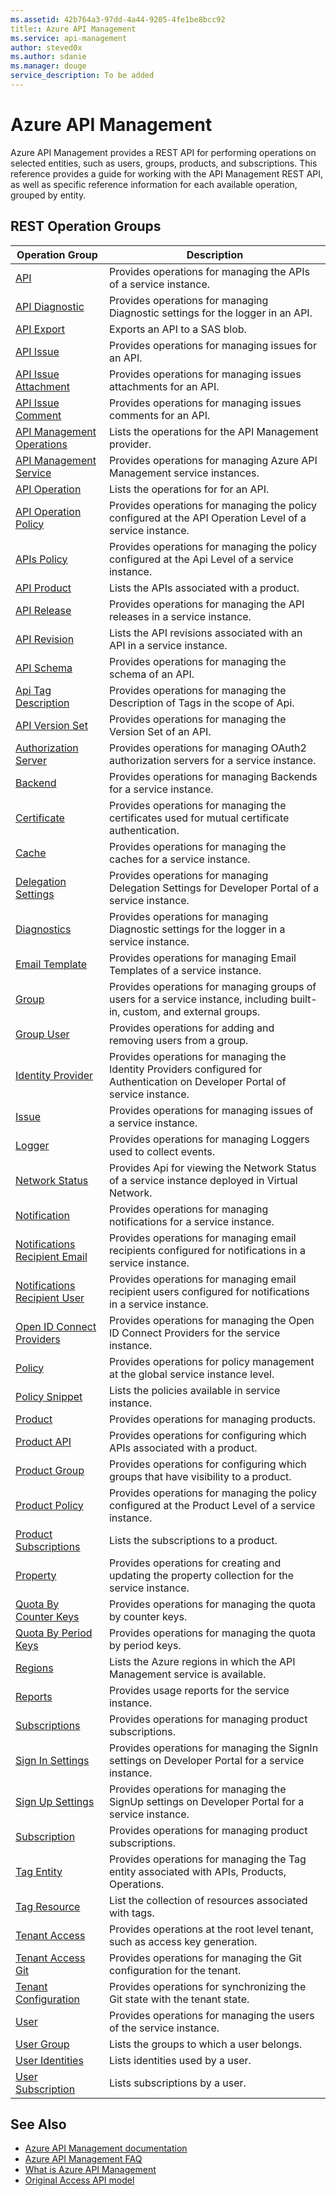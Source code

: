 ```yaml
---
ms.assetid: 42b764a3-97dd-4a44-9205-4fe1be8bcc92
title:: Azure API Management
ms.service: api-management
author: steved0x
ms.author: sdanie
ms.manager: douge
service_description: To be added
---
```



# Azure API Management

Azure API Management provides a REST API for performing operations on selected entities, such as users, groups, products, and subscriptions. This reference provides a guide for working with the API Management REST API, as well as specific reference information for each available operation, grouped by entity.

## REST Operation Groups

| Operation Group                                                                                     | Description                                                                                                                    |
|-----------------------------------------------------------------------------------------------------|--------------------------------------------------------------------------------------------------------------------------------|
| [API](xref:management.azure.com.apimanagement.apis)                                                  | Provides operations for managing the APIs of a service instance.                                                               |
| [API Diagnostic](xref:management.azure.com.apimanagement.apidiagnostic)                             | Provides operations for managing Diagnostic settings for the logger in an API.                                                 |
| [API Export](xref:management.azure.com.apimanagement.apiexport)                                     | Exports an API to a SAS blob.                                                                                                  |
| [API Issue](xref:management.azure.com.apimanagement.apiissue)                                       | Provides operations for managing issues for an API.                                                                            |
| [API Issue Attachment](xref:management.azure.com.apimanagement.apiissueattachment)                  | Provides operations for managing issues attachments for an API.                                                                |
| [API Issue Comment](xref:management.azure.com.apimanagement.apiissuecomment)                        | Provides operations for managing issues comments for an API.                                                                   |
| [API Management Operations](xref:management.azure.com.apimanagement.apimanagementoperations)        | Lists the operations for the API Management provider.                                                                          |
| [API Management Service](xref:management.azure.com.apimanagement.apimanagementservice)              | Provides operations for managing Azure API Management service instances.                                                       |
| [API Operation](xref:management.azure.com.apimanagement.apioperation)                               | Lists the operations for for an API.                                                                                           |
| [API Operation Policy](xref:management.azure.com.apimanagement.apioperationpolicy)                  | Provides operations for managing the policy configured at the API Operation Level of a service instance.                       |
| [APIs Policy](xref:management.azure.com.apimanagement.apipolicy)                                    | Provides operations for managing the policy configured at the Api Level of a service instance.                                 |
| [API Product](xref:management.azure.com.apimanagement.apiproduct)                                   | Lists the APIs associated with a product.                                                                                      |
| [API Release](xref:management.azure.com.apimanagement.apirelease)                                   | Provides operations for managing the API releases in a service instance.                                                       |
| [API Revision](xref:management.azure.com.apimanagement.apirevision)                               | Lists the API revisions associated with an API in a service instance.                                                          |
| [API Schema](xref:management.azure.com.apimanagement.apischema)                                     | Provides operations for managing the schema of an API.                                                                         |
| [Api Tag Description](xref:management.azure.com.apimanagement.apitagdescription)                    | Provides operations for managing the Description of Tags in the scope of Api.                                                  |
| [API Version Set](xref:management.azure.com.apimanagement.apiversionset)                            | Provides operations for managing the Version Set of an API.                                                                    |
| [Authorization Server](xref:management.azure.com.apimanagement.authorizationserver)                 | Provides operations for managing OAuth2 authorization servers for a service instance.                                          |
| [Backend](xref:management.azure.com.apimanagement.backend)                                          | Provides operations for managing Backends for a service instance.                                                              |
| [Certificate](xref:management.azure.com.apimanagement.certificate)                                  | Provides operations for managing the certificates used for mutual certificate authentication.                                  |
| [Cache](xref:management.azure.com.apimanagement.cache)                                              | Provides operations for managing the caches for a service instance.                                                           |
| [Delegation Settings](xref:management.azure.com.apimanagement.delegationsettings)                   | Provides operations for managing Delegation Settings for Developer Portal of a service instance.                               |
| [Diagnostics](xref:management.azure.com.apimanagement.diagnostic)                                   | Provides operations for managing Diagnostic settings for the logger in a service instance.                                     |
| [Email Template](xref:management.azure.com.apimanagement.emailtemplate)                             | Provides operations for managing Email Templates of a service instance.                                                        |
| [Group](xref:management.azure.com.apimanagement.group)                                              | Provides operations for managing groups of users for a service instance, including built-in, custom, and external groups.      |
| [Group User](xref:management.azure.com.apimanagement.groupuser)                                     | Provides operations for adding and removing users from a group.                                                                |
| [Identity Provider](xref:management.azure.com.apimanagement.identityprovider)                       | Provides operations for managing the Identity Providers configured for Authentication on Developer Portal of service instance. |
| [Issue](xref:management.azure.com.apimanagement.issue)                                              | Provides operations for managing issues of a service instance.                                                                 |
| [Logger](xref:management.azure.com.apimanagement.logger)                                            | Provides operations for managing Loggers used to collect events.                                                               |
| [Network Status](xref:management.azure.com.apimanagement.networkstatus)                             | Provides Api for viewing the Network Status of a service instance deployed in Virtual Network.                                 |
| [Notification](xref:management.azure.com.apimanagement.notification)                                | Provides operations for managing notifications for a service instance.                                                         |
| [Notifications Recipient Email](xref:management.azure.com.apimanagement.notificationrecipientemail) | Provides operations for managing email recipients configured for notifications in a service instance.                          |
| [Notifications Recipient User](xref:management.azure.com.apimanagement.notificationrecipientuser)   | Provides operations for managing email recipient users configured for notifications in a service instance.                     |
| [Open ID Connect Providers](xref:management.azure.com.apimanagement.openidconnectprovider)          | Provides operations for managing the Open ID Connect Providers for the service instance.                                       |
| [Policy](xref:management.azure.com.apimanagement.policy)                                            | Provides operations for policy management at the global service instance level.                                                |
| [Policy Snippet](xref:management.azure.com.apimanagement.policysnippet)                           | Lists the policies available in service instance.                                                                              |
| [Product](xref:management.azure.com.apimanagement.product)                                          | Provides operations for managing products.                                                                                     |
| [Product API](xref:management.azure.com.apimanagement.productapi)                                   | Provides operations for configuring which APIs associated with a product.                                                      |
| [Product Group](xref:management.azure.com.apimanagement.productgroup)                               | Provides operations for configuring which groups that have visibility to a product.                                            |
| [Product Policy](xref:management.azure.com.apimanagement.productpolicy)                             | Provides operations for managing the policy configured at the Product Level of a service instance.                             |
| [Product Subscriptions](xref:management.azure.com.apimanagement.productsubscriptions)               | Lists the subscriptions to a product.                                                                                          |
| [Property](xref:management.azure.com.apimanagement.property)                                        | Provides operations for creating and updating the property collection for the service instance.                                |
| [Quota By Counter Keys](xref:management.azure.com.apimanagement.quotabycounterkeys)                 | Provides operations for managing the quota by counter keys.                                                                    |
| [Quota By Period Keys](xref:management.azure.com.apimanagement.quotabyperiodkeys)                   | Provides operations for managing the quota by period keys.                                                                     |
| [Regions](xref:management.azure.com.apimanagement.region)                                          | Lists the Azure regions in which the API Management service is available.                                                      |
| [Reports](xref:management.azure.com.apimanagement.reports)                                          | Provides usage reports for the service instance.                                                                               |
| [Subscriptions](xref:management.azure.com.apimanagement.subscription)                               | Provides operations for managing product subscriptions.                                                                        |
| [Sign In Settings](xref:management.azure.com.apimanagement.signinsettings)                          | Provides operations for managing the SignIn settings on Developer Portal for a service instance.                               |
| [Sign Up Settings](xref:management.azure.com.apimanagement.signupsettings)                          | Provides operations for managing the SignUp settings on Developer Portal for a service instance.                               |
| [Subscription](xref:management.azure.com.apimanagement.subscription)                                | Provides operations for managing product subscriptions.                                                                        |
| [Tag Entity](xref:management.azure.com.apimanagement.tagentity)                                     | Provides operations for managing the Tag entity associated with APIs, Products, Operations.                                    |
| [Tag Resource](xref:management.azure.com.apimanagement.tagresource)                                 | List the collection of resources associated with tags.                                                                         |
| [Tenant Access](xref:management.azure.com.apimanagement.tenantaccess)                               | Provides operations at the root level tenant, such as access key generation.                                                   |
| [Tenant Access Git](xref:management.azure.com.apimanagement.tenantaccessgit)                        | Provides operations for managing the Git configuration for the tenant.                                                         |
| [Tenant Configuration](xref:management.azure.com.apimanagement.tenantconfiguration)                 | Provides operations for synchronizing the Git state with the tenant state.                                                     |
| [User](xref:management.azure.com.apimanagement.user)                                                | Provides operations for managing the users of the service instance.                                                            |
| [User Group](xref:management.azure.com.apimanagement.usergroup)                                     | Lists the groups to which a user belongs.                                                                                      |
| [User Identities](xref:management.azure.com.apimanagement.useridentities)                           | Lists identities used by a user.                                                                                               |
| [User Subscription](xref:management.azure.com.apimanagement.usersubscription)                       | Lists subscriptions by a user.                                                                                                 |

## See Also

- [Azure API Management documentation](https://azure.microsoft.com/documentation/services/api-management/)
- [Azure API Management FAQ](https://azure.microsoft.com/documentation/articles/api-management-faq/)
- [What is Azure API Management](https://azure.microsoft.com/documentation/articles/api-management-key-concepts/)
- [Original Access API model](../apimanagement/ApiManagementREST/API-Management-REST.md)

